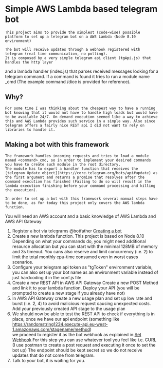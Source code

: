 # Simple AWS Lambda based telegram bot

	This project aims to provide the simplest (code-wise) possible platform to set up a telegram bot on a AWS Lambda (Node 8.10 environment)

	The bot will receive updates through a webhook registered with telegram (real time communication, no polling).
	It is composed by a very simple telegram api client (tgApi.js) that handles the http layer 
and a lambda handler (index.js) that parses received messages looking for a telegram command. 
If a command is found it tries to run a module name <command>_cmd (The example command /dice is provided for reference).

## Why?

    For some time I was thinking about the cheapest way to have a running bot knowing that it would not have to handle high loads but would have to be available 24/7. On demand execution seemed like a way to achieve this and AWS Lambda provides such service in a simple way. Also since telegram offers a fairly nice REST api I did not want to rely on libraries to handle it. 

## Making a bot with this framework
    
	The framework handles incoming requests and tries to load a module named <command>_cmd, so in order to implement your desired commands you have to create such module in the root directory. 
	The module has to export a handler function that receives the [telegram Update object](https://core.telegram.org/bots/api#update) as the first argument and returns a promise that resolves after the command execution has finished (Failing to do so will result in the lambda execution finishing before your command processing and killing the execution). 
 
	In order to set up a bot with this framework several manual steps have to be done, as for today this project only covers the AWS lambda function.
You will need an AWS account and a basic knowledge of AWS Lambda and AWS API Gateway


1. Register a bot via telegrams @botfather [Creating a bot](https://core.telegram.org/bots#creating-a-new-bot)
2. Create a new lambda function. This project is based on Node 8.10
   Depending on what your commands do, you might need additional resource allocation but you can start with the minimal 128MB of memory and 3s timeout.
   You cans also reserve and limit concurrency (i.e. 2) to limit the total monthly cpu-time consumed even in worst cases scenarios.
3. Configure your telegram api token as "tgToken" environment variable, you can also set up your bot name as an environment variable instead of just hardcoding it in the conf.js file.
4. Create a new REST API in AWS API Gateway
   Create a new POST Method and link it to your lambda function.
   Deploy your API (you will be prompted to create a new stage if you already have not)
5. In AWS API Gateway create a new usage plan and set up low rate and burst (i.e. 2, 4) to avoid malicious request causing unexpected costs.
   Add your previously created API stage to the usage plan
6. We should now be able to test the REST API to check if everything is in place, 
   once we have our api endpoint (something like  https://randomstring1234.execute-api.eu-west-1.amazonaws.com/stagename/method)  
   we proceed to register it as the bot webhook as explained in [Set Webhook](https://core.telegram.org/bots/api#setwebhook)
   For this step you can use whatever tool you feel like i.e. CURL (I use postman to create a post request and executing it once to set the bot up)
   The endpoint should be kept secret so we do not receive updates that do not come from telegram.
7. Talk to your bot, it is waiting for you.

